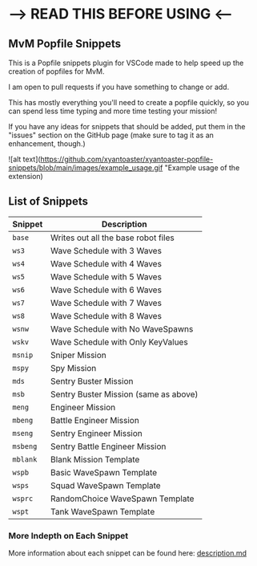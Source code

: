 # --> READ THIS BEFORE USING <-- #

## MvM Popfile Snippets
This is a Popfile snippets plugin for VSCode made to help speed up the creation of popfiles for MvM.

I am open to pull requests if you have something to change or add.

This has mostly everything you'll need to create a popfile quickly, so you can spend less time typing and more time testing your mission!

If you have any ideas for snippets that should be added, put them in the "issues" section on the GitHub page (make sure to tag it as an enhancement, though.)

![alt text](https://github.com/xyantoaster/xyantoaster-popfile-snippets/blob/main/images/example_usage.gif "Example usage of the extension)

## List of Snippets
| Snippet | Description                                   |
| ------- | --------------------------------------------- |
| `base`   | Writes out all the base robot files                    |
| `ws3`   | Wave Schedule with 3 Waves                    |
| `ws4`   | Wave Schedule with 4 Waves                    |
| `ws5`   | Wave Schedule with 5 Waves                    |
| `ws6`   | Wave Schedule with 6 Waves                    |
| `ws7`   | Wave Schedule with 7 Waves                    |
| `ws8`   | Wave Schedule with 8 Waves                    |
| `wsnw`   | Wave Schedule with No WaveSpawns                    |
| `wskv`   | Wave Schedule with Only KeyValues                    |
| `msnip`   | Sniper Mission                    |
| `mspy`   | Spy Mission                    |
| `mds`   | Sentry Buster Mission                   |
| `msb`   | Sentry Buster Mission (same as above)                   |
| `meng`   | Engineer Mission                    |
| `mbeng`   | Battle Engineer Mission                    |
| `mseng`   | Sentry Engineer Mission                    |
| `msbeng`   | Sentry Battle Engineer Mission                    |
| `mblank`   | Blank Mission Template                    |
| `wspb`   | Basic WaveSpawn Template                    |
| `wsps`   | Squad WaveSpawn Template                    |
| `wsprc`   | RandomChoice WaveSpawn Template                    |
| `wspt`   | Tank WaveSpawn Template                    |

### More Indepth on Each Snippet
More information about each snippet can be found here: [description.md](https://github.com/xyantoaster/xyantoaster-popfile-snippets/blob/main/description.md)

